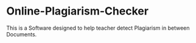 # Online-Plagiarism-Checker
This is a Software designed to help teacher detect Plagiarism in between Documents.
